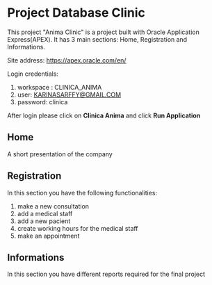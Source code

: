 
# Project Database Clinic

This project "Anima Clinic" is a project built with Oracle Application Express(APEX). It has 3 main sections: Home, Registration and Informations.

Site address: https://apex.oracle.com/en/

Login credentials:  

1. workspace : CLINICA_ANIMA  
2. user: KARINASARFFY@GMAIL.COM  
3. password: clinica  

After login please click on **Clinica Anima** and click **Run Application**

## Home ##
A short presentation of the company

## Registration ##
In this section you have the following functionalities:  
1. make a new consultation
2. add a medical staff
3. add a new pacient
4. create working hours for the medical staff
5. make an appointment

## Informations ##
In this section you have different reports required for the final project

